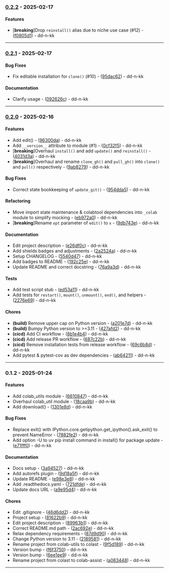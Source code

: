 
### [0.2.2](https://github.com/dd-n-kk/colab-assist/compare/v0.2.1..v0.2.2) - 2025-02-17

#### Features

-  [**breaking**]Drop `reinstall()` alias due to niche use case (#12) - ([f0805d1](https://github.com/dd-n-kk/colab-assist/commit/f0805d19b18ee54ab89fbfecf287d520ab46cad5)) - dd-n-kk

---

### [0.2.1](https://github.com/dd-n-kk/colab-assist/compare/v0.2.0..v0.2.1) - 2025-02-17

#### Bug Fixes

- Fix editable installation for `clone()` (#10) - ([95dac62](https://github.com/dd-n-kk/colab-assist/commit/95dac62b5ecf0d16e95fa983a607a87b9e12b194)) - dd-n-kk

#### Documentation

- Clarify usage - ([092626c](https://github.com/dd-n-kk/colab-assist/commit/092626cd1a5357f087e98ed4a421b10cba127171)) - dd-n-kk

---

### [0.2.0](https://github.com/dd-n-kk/colab-assist/compare/v0.1.2..v0.2.0) - 2025-02-16

#### Features

- Add edit() - ([96300da](https://github.com/dd-n-kk/colab-assist/commit/96300da44d5e55283293241d2adbd8695ad5b0a7)) - dd-n-kk
- Add `__version__` attribute to module (#1) - ([0cf32f5](https://github.com/dd-n-kk/colab-assist/commit/0cf32f52cd7ea5415ad590f565709cee26dbf9cb)) - dd-n-kk
-  [**breaking**]Overhaul `install()` and add `update()` and `reinstall()` - ([4031d3a](https://github.com/dd-n-kk/colab-assist/commit/4031d3a2bf0a9b609da5cb0914db5b5b2e5c2708)) - dd-n-kk
-  [**breaking**]Overhaul and rename `clone_gh()` and `pull_gh()` into `clone()` and `pull()` respectively - ([9ab8279](https://github.com/dd-n-kk/colab-assist/commit/9ab82794c0b63c530a4cf819ffcd37905544a4c6)) - dd-n-kk

#### Bug Fixes

- Correct state bookkeeping of `update_git()` - ([954dda5](https://github.com/dd-n-kk/colab-assist/commit/954dda5b88615099ce278cb5fde1541bcccc3799)) - dd-n-kk

#### Refactoring

- Move import state maintenance & colabtool dependencies into `_colab` module to simplify mocking - ([eb972a0](https://github.com/dd-n-kk/colab-assist/commit/eb972a0c54cb8c2ebe636cb3182be53cbcd60089)) - dd-n-kk
-  [**breaking**]Rename `opt` parameter of `edit()` to `x` - ([9db743e](https://github.com/dd-n-kk/colab-assist/commit/9db743eafd6077dfa5cbf4f726d7c28a963c3395)) - dd-n-kk

#### Documentation

- Edit project description - ([e26df0c](https://github.com/dd-n-kk/colab-assist/commit/e26df0c770974b51a67d863f7290e2be8a5c0687)) - dd-n-kk
- Add shields badges and adjustments - ([2a2524a](https://github.com/dd-n-kk/colab-assist/commit/2a2524aa2c96593ce0282af512dfda8d255233f6)) - dd-n-kk
- Setup CHANGELOG - ([5540d47](https://github.com/dd-n-kk/colab-assist/commit/5540d47d2f824f6f70971e02b5f8e97d8db150df)) - dd-n-kk
- Add badges to README - ([192c25e](https://github.com/dd-n-kk/colab-assist/commit/192c25ea9fb926708d651e45d33a65b7f8d6484c)) - dd-n-kk
- Update README and correct docstring - ([76a9a3d](https://github.com/dd-n-kk/colab-assist/commit/76a9a3d8ecc50296d68759410bd521e1e86aa8b6)) - dd-n-kk

#### Tests

- Add test script stub - ([ed53a11](https://github.com/dd-n-kk/colab-assist/commit/ed53a1106d3326926e2bd21e58aead3c83333c3b)) - dd-n-kk
- Add tests for `restart()`, `mount()`, `unmount()`, `end()`, and helpers - ([2276e69](https://github.com/dd-n-kk/colab-assist/commit/2276e69756cfa366f3cbe6e0193f1ae48888e3f5)) - dd-n-kk

#### Chores

- **(build)** Remove upper cap on Python version - ([a201e7d](https://github.com/dd-n-kk/colab-assist/commit/a201e7da841547c9b1a5b4841ef81c4d86b7048a)) - dd-n-kk
- **(build)** Bumpy Python version to >=3.11 - ([427afd2](https://github.com/dd-n-kk/colab-assist/commit/427afd2677cd4afbd48e2a80c3fb5960fac88152)) - dd-n-kk
- **(cicd)** Add CI workflow - ([8b1e4b4](https://github.com/dd-n-kk/colab-assist/commit/8b1e4b47568cfb9508073f22f4f402d3fc380f0f)) - dd-n-kk
- **(cicd)** Add release PR workflow - ([687c22b](https://github.com/dd-n-kk/colab-assist/commit/687c22b0b3fe349883de2842ab1d821376c93dcd)) - dd-n-kk
- **(cicd)** Remove installation tests from release workflow - ([69c6b8d](https://github.com/dd-n-kk/colab-assist/commit/69c6b8dc41d1082e190cb6e4c441a3a873457059)) - dd-n-kk
- Add pytest & pytest-cov as dev dependencies - ([ab64211](https://github.com/dd-n-kk/colab-assist/commit/ab64211e1584263284dd2276712bb339502a673f)) - dd-n-kk

---

### 0.1.2 - 2025-01-24

#### Features

- Add colab_utils module - ([6610847](https://github.com/dd-n-kk/colab-assist/commit/6610847b197108006159ac2bd0be8710cb8b025e)) - dd-n-kk
- Overhaul colab_util module - ([18caa9b](https://github.com/dd-n-kk/colab-assist/commit/18caa9b4aea00d4baca8644d56d46e2cbbd2d481)) - dd-n-kk
- Add download() - ([1301e8d](https://github.com/dd-n-kk/colab-assist/commit/1301e8d1c11c922459574314e06126e838f57aaf)) - dd-n-kk

#### Bug Fixes

- Replace exit() with IPython.core.getipython.get_ipython().ask_exit() to prevent NameError - ([7882fe2](https://github.com/dd-n-kk/colab-assist/commit/7882fe241c1ee43fa0d3baf9e9205176e17e1542)) - dd-n-kk
- Add option -U to uv pip install command in install() for package update - ([e71fff0](https://github.com/dd-n-kk/colab-assist/commit/e71fff0fbc186a7d302069a0469038f2444bb924)) - dd-n-kk

#### Documentation

- Docs setup - ([3a94527](https://github.com/dd-n-kk/colab-assist/commit/3a945271b7a0b6a533f1ddd3766032844d929e9d)) - dd-n-kk
- Add autorefs plugin - ([9d18a5f](https://github.com/dd-n-kk/colab-assist/commit/9d18a5f04f4cb6ea0543d754c1762dc1e4b82a9e)) - dd-n-kk
- Update README - ([e98e3e8](https://github.com/dd-n-kk/colab-assist/commit/e98e3e8b78c31dc9e4b66651201aca4fd5a89b14)) - dd-n-kk
- Add .readthedocs.yaml - ([721dfde](https://github.com/dd-n-kk/colab-assist/commit/721dfde0a9ee17754e269247d222a962bf5010e4)) - dd-n-kk
- Update docs URL - ([a9e95d4](https://github.com/dd-n-kk/colab-assist/commit/a9e95d4a2b5bf934dcfd4d9ec1844866a4d504fd)) - dd-n-kk

#### Chores

- Edit .gitignore - ([46d6dd2](https://github.com/dd-n-kk/colab-assist/commit/46d6dd2336fc418321b458ee35ddfaefa4c437a4)) - dd-n-kk
- Project setup - ([81622b9](https://github.com/dd-n-kk/colab-assist/commit/81622b95f34c33e53c4340bca6b409a07e1d3714)) - dd-n-kk
- Edit project description - ([89963b1](https://github.com/dd-n-kk/colab-assist/commit/89963b1e3829e060a38dccf8dd6934bf0ca65321)) - dd-n-kk
- Correct README.md path - ([2ac692e](https://github.com/dd-n-kk/colab-assist/commit/2ac692e0b4ed1b3f1673eaeea654a983fa651427)) - dd-n-kk
- Relax dependency requirements - ([87d9d90](https://github.com/dd-n-kk/colab-assist/commit/87d9d90be12ea44591d7d7e28df1964eb3118315)) - dd-n-kk
- Change Python version to 3.11 - ([2189581](https://github.com/dd-n-kk/colab-assist/commit/21895816e3146a86a53db20d6a782349b47f2eee)) - dd-n-kk
- Rename project from colab-utils to colast - ([9f5d189](https://github.com/dd-n-kk/colab-assist/commit/9f5d189a8bbf33ab43b14e6b9d6f3129b0c9d604)) - dd-n-kk
- Version bump - ([f6f3750](https://github.com/dd-n-kk/colab-assist/commit/f6f3750dde1ac7d327c914e78060687f6ba0d9f6)) - dd-n-kk
- Version bump - ([6ee1ee9](https://github.com/dd-n-kk/colab-assist/commit/6ee1ee92ed0c251b1049f5c750a9e01fbc1a3693)) - dd-n-kk
- Rename project from colast to colab-assist - ([a083448](https://github.com/dd-n-kk/colab-assist/commit/a0834480d55d5b7354efac36f46beccf143ff9d6)) - dd-n-kk

---
<!-- generated by git-cliff -->
